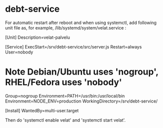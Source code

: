 # debt-service

For automatic restart after reboot and when using systemctl, add following unit file as, for example, /lib/systemd/system/velat.service :

[Unit]
Description=velat-palvelu

[Service]
ExecStart=/srv/debt-service/src/server.js
Restart=always
User=nobody
# Note Debian/Ubuntu uses 'nogroup', RHEL/Fedora uses 'nobody'
Group=nogroup
Environment=PATH=/usr/bin:/usr/local/bin
Environment=NODE_ENV=production
WorkingDirectory=/srv/debt-service/

[Install]
WantedBy=multi-user.target

Then do 'systemctl enable velat' and 'systemctl start velat'.
